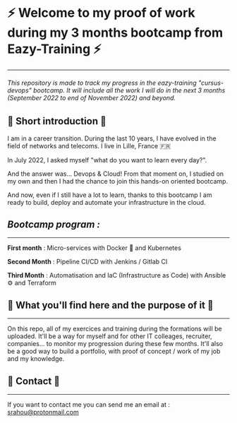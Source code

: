 # ⚡️ Welcome to my proof of work during my 3 months bootcamp from Eazy-Training ⚡️
---
###### This repository is made to track my progress in the eazy-training "cursus-devops" bootcamp. It will include all the work I will do in the next 3 months (September 2022 to end of November 2022) and beyond.

## 📰 Short introduction 📰
I am in a career transition. During the last 10 years, I have evolved in the field of networks and telecoms. I live in Lille, France 🇫🇷

In July 2022, I asked myself "what do you want to learn every day?".

And the answer was... Devops & Cloud! From that moment on, I studied on my own and then I had the chance to join this hands-on oriented bootcamp.

And now, even if I still have a lot to learn,
thanks to this bootcamp I am ready to build, deploy and automate your infrastructure in the cloud.

## _Bootcamp program :_
---
__First month__ : Micro-services with Docker 🐋 and Kubernetes

__Second Month__ : Pipeline CI/CD with Jenkins / Gitlab CI

__Third Month__ : Automatisation and IaC (Infrastructure as Code) with Ansible ⚙️ and Terraform

## 🔎 What you'll find here and the purpose of it 🔎
---
On this repo, all of my exercices and training during the formations will be uploaded. It'll be a way for myself and for other IT colleages, recruiter, companies... to monitor my progression during these few months. It'll also be a good way to build a portfolio, with proof of concept / work of my job and my knowledge.

## 📇 Contact 📇
---
If you want to contact me you can send me an email at : srahou@protonmail.com
